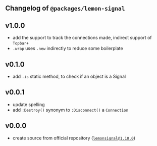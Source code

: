 ## Changelog of `@packages/lemon-signal`

## v1.0.0
- add the support to track the connections made, indirect support of `Topbar+`
- `.wrap` uses `.new` indirectly to reduce some boilerplate

## v0.1.0
- add `.is` static method, to check if an object is a Signal

## v0.0.1
- update spelling
- add `:Destroy()` synonym to `:Disconnect()` a `Connection`


## v0.0.0
- create source from official repository ([`lemonsignal@1.10.0`](https://github.com/Data-Oriented-House/LemonSignal))
